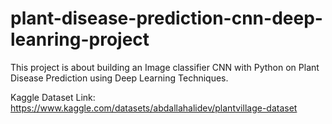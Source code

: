 # plant-disease-prediction-cnn-deep-leanring-project
This project is about building an Image classifier CNN with Python on Plant Disease Prediction using Deep Learning Techniques.

Kaggle Dataset Link: https://www.kaggle.com/datasets/abdallahalidev/plantvillage-dataset

